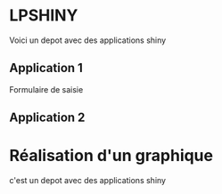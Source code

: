 # LPSHINY


Voici un depot avec des applications shiny 

## Application 1

Formulaire de saisie 

## Application 2 

Réalisation d'un graphique 
=======

c'est un depot avec des applications shiny
